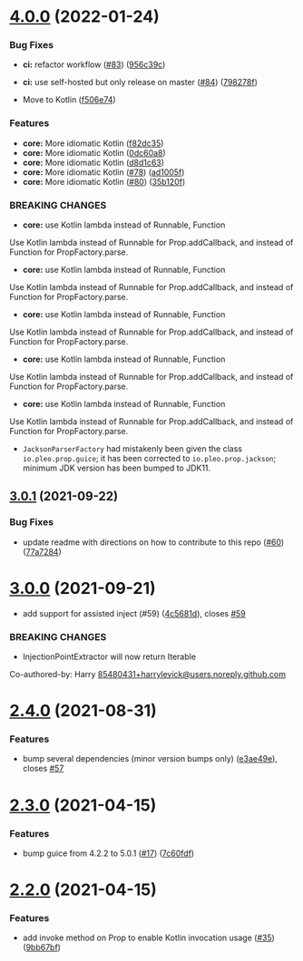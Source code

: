 # [4.0.0](https://github.com/pleo-io/prop/compare/v3.0.1...v4.0.0) (2022-01-24)


### Bug Fixes

* **ci:** refactor workflow ([#83](https://github.com/pleo-io/prop/issues/83)) ([956c39c](https://github.com/pleo-io/prop/commit/956c39ca332a5d64f3f09ebbd3c7da0a0ee3e0cb))
* **ci:** use self-hosted but only release on master ([#84](https://github.com/pleo-io/prop/issues/84)) ([798278f](https://github.com/pleo-io/prop/commit/798278f50906b4b704cba564895efa080406534b))


* Move to Kotlin ([f506e74](https://github.com/pleo-io/prop/commit/f506e7407f77d9cdbbeb8ca7a64a464a47f1bb30))


### Features

* **core:** More idiomatic Kotlin ([f82dc35](https://github.com/pleo-io/prop/commit/f82dc3541a1744a99cceda8b123255462bd1da1f))
* **core:** More idiomatic Kotlin ([0dc60a8](https://github.com/pleo-io/prop/commit/0dc60a87edb404dae852ef424c7b3ee2c2438605))
* **core:** More idiomatic Kotlin ([d8d1c63](https://github.com/pleo-io/prop/commit/d8d1c63ef714ba011b6b3d0e3d17c4453e625521))
* **core:** More idiomatic Kotlin ([#78](https://github.com/pleo-io/prop/issues/78)) ([ad1005f](https://github.com/pleo-io/prop/commit/ad1005f2da7a1b0be652fb7c013c1643087fc9e2))
* **core:** More idiomatic Kotlin ([#80](https://github.com/pleo-io/prop/issues/80)) ([35b120f](https://github.com/pleo-io/prop/commit/35b120f3e1acfb9c22d8782e76a54b1998107e47))


### BREAKING CHANGES

* **core:** use Kotlin lambda instead of Runnable, Function

Use Kotlin lambda instead of Runnable for Prop.addCallback, and instead of Function for PropFactory.parse.
* **core:** use Kotlin lambda instead of Runnable, Function

Use Kotlin lambda instead of Runnable for Prop.addCallback, and instead of Function for PropFactory.parse.
* **core:** use Kotlin lambda instead of Runnable, Function

Use Kotlin lambda instead of Runnable for Prop.addCallback, and instead of Function for PropFactory.parse.
* **core:** use Kotlin lambda instead of Runnable, Function

Use Kotlin lambda instead of Runnable for Prop.addCallback, and instead of Function for PropFactory.parse.
* **core:** use Kotlin lambda instead of Runnable, Function

Use Kotlin lambda instead of Runnable for Prop.addCallback, and instead of Function for PropFactory.parse.
* `JacksonParserFactory` had mistakenly been given the class `io.pleo.prop.guice`; it has been corrected to `io.pleo.prop.jackson`; minimum JDK version has been bumped to JDK11.

## [3.0.1](https://github.com/pleo-io/prop/compare/v3.0.0...v3.0.1) (2021-09-22)


### Bug Fixes

* update readme with directions on how to contribute to this repo ([#60](https://github.com/pleo-io/prop/issues/60)) ([77a7284](https://github.com/pleo-io/prop/commit/77a7284e425237cdd181feccf88b0bb9db5d02e6))

# [3.0.0](https://github.com/pleo-io/prop/compare/v2.4.0...v3.0.0) (2021-09-21)


* add support for assisted inject (#59) ([4c5681d](https://github.com/pleo-io/prop/commit/4c5681da6f0ed107622c917b14693aecb9818d3c)), closes [#59](https://github.com/pleo-io/prop/issues/59)


### BREAKING CHANGES

* InjectionPointExtractor will now return Iterable<InjectionPoint>

Co-authored-by: Harry <85480431+harrylevick@users.noreply.github.com>

# [2.4.0](https://github.com/pleo-io/prop/compare/v2.3.0...v2.4.0) (2021-08-31)


### Features

* bump several dependencies (minor version bumps only) ([e3ae49e](https://github.com/pleo-io/prop/commit/e3ae49e50857e503cfe76e6bc26866b4fb7c423d)), closes [#57](https://github.com/pleo-io/prop/issues/57)

# [2.3.0](https://github.com/pleo-io/prop/compare/v2.2.0...v2.3.0) (2021-04-15)


### Features

* bump guice from 4.2.2 to 5.0.1 ([#17](https://github.com/pleo-io/prop/issues/17)) ([7c60fdf](https://github.com/pleo-io/prop/commit/7c60fdf8e07142823d1f11ac0dc65d3f794406f0))

# [2.2.0](https://github.com/pleo-io/prop/compare/v2.1.0...v2.2.0) (2021-04-15)


### Features

* add invoke method on Prop to enable Kotlin invocation usage ([#35](https://github.com/pleo-io/prop/issues/35)) ([9bb67bf](https://github.com/pleo-io/prop/commit/9bb67bf50d0eab8c2626cced3d7680818db0287e))
